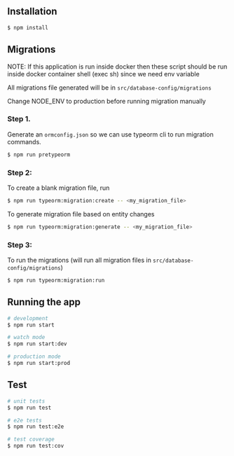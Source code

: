 ## Installation

```bash
$ npm install
```

## Migrations

NOTE: If this application is run inside docker then these script should be run inside docker container shell
(exec sh) since we need env variable

All migrations file generated will be in `src/database-config/migrations`

Change NODE_ENV to production before running migration manually

### Step 1.

Generate an `ormconfig.json` so we can use typeorm cli to run migration commands.

```bash
$ npm run pretypeorm
```

### Step 2:

To create a blank migration file, run

```bash
$ npm run typeorm:migration:create -- <my_migration_file>
```

To generate migration file based on entity changes

```bash
$ npm run typeorm:migration:generate -- <my_migration_file>
```

### Step 3:

To run the migrations (will run all migration files in `src/database-config/migrations`)

```bash
$ npm run typeorm:migration:run
```

## Running the app

```bash
# development
$ npm run start

# watch mode
$ npm run start:dev

# production mode
$ npm run start:prod
```

## Test

```bash
# unit tests
$ npm run test

# e2e tests
$ npm run test:e2e

# test coverage
$ npm run test:cov
```
